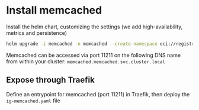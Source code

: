 # Install memcached

Install the helm chart, customizing the settings (we add high-availability, metrics and persistence)

```bash
helm upgrade -i memcached -n memcached --create-namespace oci://registry-1.docker.io/bitnamicharts/memcached --set architecture=high-availability --set autoscaling.enabled=true --set persistence.enabled=true --set persistence.storageClass=longhorn-r1 --set persistence.accessModes={ReadWriteMany} --set metrics.enabled=true --set metrics.serviceMonitor.enabled=true --set metrics.serviceMonitor.labels.release=kube-prometheus-stack --set metrics.resources.requests.cpu=250m --set metrics.resources.requests.memory=256Mi
```

Memcached can be accessed via port 11211 on the following DNS name from within your cluster: `memcached.memcached.svc.cluster.local`

## Expose through Traefik

Define an entrypoint for memcached (port 11211) in Traefik, then deploy the `ig-memcached.yaml` file
